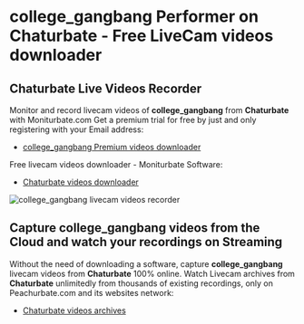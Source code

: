 # college_gangbang Performer on Chaturbate - Free LiveCam videos downloader

## Chaturbate Live Videos Recorder

Monitor and record livecam videos of **college_gangbang** from **Chaturbate** with Moniturbate.com
Get a premium trial for free by just and only registering with your Email address:
* [college_gangbang Premium videos downloader](https://moniturbate.com/request-demo-licence-key.html)

Free livecam videos downloader - Moniturbate Software:
* [Chaturbate videos downloader](https://moniturbate.com/moniturbate-download-software.html)

![college_gangbang livecam videos recorder](https://peachurnet.com/templates/moniturbate-software.png)


## Capture college_gangbang videos from the Cloud and watch your recordings on Streaming

Without the need of downloading a software, capture **college_gangbang** livecam videos from **Chaturbate** 100% online.
Watch Livecam archives from **Chaturbate** unlimitedly from thousands of existing recordings, only on Peachurbate.com and its websites network:
* [Chaturbate videos archives](https://peachurnet.com/)
